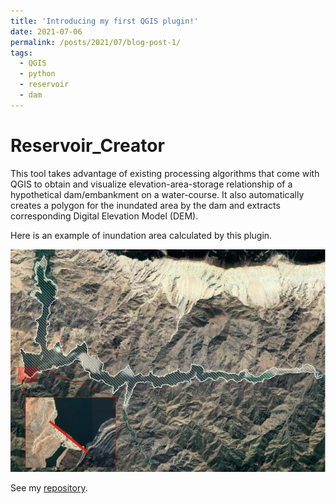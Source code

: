 ```yaml
---
title: 'Introducing my first QGIS plugin!'
date: 2021-07-06
permalink: /posts/2021/07/blog-post-1/
tags:
  - QGIS
  - python
  - reservoir
  - dam
---
```



Reservoir_Creator
======

This tool takes advantage of existing processing algorithms that come with QGIS to obtain and visualize elevation-area-storage relationship of a hypothetical dam/embankment on a water-course. It also automatically creates a polygon for the inundated area by the dam and extracts corresponding Digital Elevation Model (DEM).

Here is an example of inundation area calculated by this plugin.

![ReservoirInundation](/images/reservoirQGIS.png)


See my [repository](https://github.com/gurbuzf/reservoir_creator).

<!-- Headings are cool
======

You can have many headings
======

Aren't headings cool?
------ -->